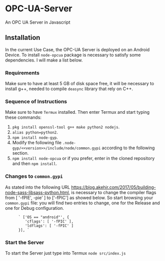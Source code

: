 # OPC-UA-Server

An OPC UA Server in Javascript

## Installation

In the current Use Case, the OPC-UA Server is deployed on an Android Device. To install `node-opcua` package is necessary to satisfy some dependencies. I will make a list below.

### Requirements

Make sure to have at least 5 GB of disk space free, it will be necessary to install g++, needed to compile `deasync` library that rely on C++.

### Sequence of Instructions
Make sure to have `Termux` installed. Then enter Termux and start typing these commands:

1. `pkg install openssl-tool g++ make python2 nodejs`.
2. `alias python=python2`.
3. `npm install node-gyp`.
4. Modify the following file `.node-gyp/<<version>>/include/node/common.gypi` according to the following section.
5. `npm install node-opcua` or if you prefer, enter in the cloned repository and then `npm install`.

### Changes to `common.gypi`

As stated into the following URL https://blog.akehir.com/2017/05/building-node-sass-libsass-python.html, is necessary to change the compiler flags from [ '-fPIE', -pie' ] to ['-fPIC'] as showed below. So start browsing your `common.gypi` file: you will find two entries to change, one for the Release and one for Debug configuration.

          ` ['OS == "android"', {
             'cflags': [ '-fPIC' ],
             'ldflags': [ '-fPIC' ]
          }], `
          
### Start the Server

To start the Server just type into Termux `node src/index.js`
